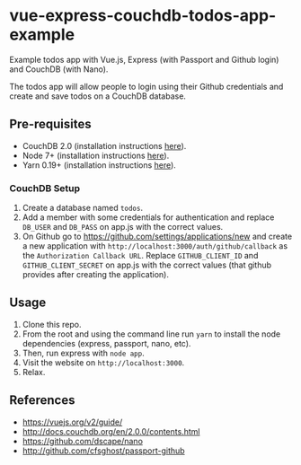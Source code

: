 # vue-express-couchdb-todos-app-example
Example todos app with Vue.js, Express (with Passport and Github login) and CouchDB (with Nano).

The todos app will allow people to login using their Github credentials and create and save todos on a CouchDB database.

## Pre-requisites

* CouchDB 2.0 (installation instructions [here](http://docs.couchdb.org/en/2.0.0/install/index.html)).
* Node 7+ (installation instructions [here](https://nodejs.org/en/download/)).
* Yarn 0.19+ (installation instructions [here](https://yarnpkg.com/en/docs/install)).

### CouchDB Setup

1. Create a database named ```todos```.
2. Add a member with some credentials for authentication and replace ```DB_USER``` and ```DB_PASS``` on app.js with the correct values.
3. On Github go to https://github.com/settings/applications/new and create a new application with ```http://localhost:3000/auth/github/callback``` as the ```Authorization Callback URL```. Replace ```GITHUB_CLIENT_ID``` and ```GITHUB_CLIENT_SECRET``` on app.js with the correct values (that github provides after creating the application).

## Usage

1. Clone this repo.
2. From the root and using the command line run ```yarn``` to install the node dependencies (express, passport, nano, etc).
3. Then, run express with ```node app```.
4. Visit the website on ```http://localhost:3000```.
5. Relax.

## References

* https://vuejs.org/v2/guide/
* http://docs.couchdb.org/en/2.0.0/contents.html
* https://github.com/dscape/nano
* http://github.com/cfsghost/passport-github
